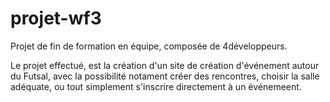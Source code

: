 # projet-wf3

Projet de fin de formation en équipe, composée de 4développeurs.

Le projet effectué, est la création d'un site de création d'événement autour du Futsal, avec la possibilité notament créer des rencontres, choisir la salle adéquate, ou tout simplement s'inscrire directement à un événemeent.
